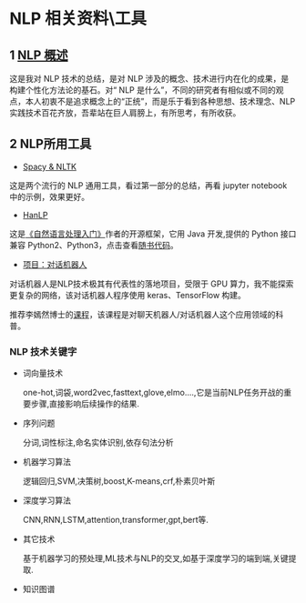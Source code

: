 # NLP 相关资料\工具

## 1 [NLP 概述](./doc/hanlp_setting/nlp_doc.md)

这是我对 NLP 技术的总结，是对 NLP 涉及的概念、技术进行内在化的成果，是构建个性化方法论的基石。对“ NLP 是什么”，不同的研究者有相似或不同的观点，本人初衷不是追求概念上的“正统”，而是乐于看到各种思想、技术理念、NLP 实践技术百花齐放，吾辈站在巨人肩膀上，有所思考，有所收获。

## 2 NLP所用工具

* [Spacy & NLTK](./src/spacy_nltk/README.md)

这是两个流行的 NLP 通用工具，看过第一部分的总结，再看 jupyter notebook 中的示例，效果更好。

* [HanLP](https://github.com/hankcs/HanLP)

这是[《自然语言处理入门》](http://nlp.hankcs.com/book.php)作者的开源框架，它用 Java 开发,提供的 Python 接口兼容 Python2、Python3，点击查看[随书代码](https://github.com/hankcs/pyhanlp/tree/master/tests/book)。


* [项目：对话机器人](https://github.com/hanxinle/chatbot)

对话机器人是NLP技术极其有代表性的落地项目，受限于 GPU 算力，我不能探索更复杂的网络，该对话机器人程序使用 keras、TensorFlow 构建。

推荐李嫣然博士的[课程](https://ke.qq.com/course/408856#term_id=100487486)，该课程是对聊天机器人/对话机器人这个应用领域的科普。


### NLP 技术关键字

* 词向量技术

    one-hot,词袋,word2vec,fasttext,glove,elmo....,它是当前NLP任务开战的重要步骤,直接影响后续操作的结果.

* 序列问题

    分词,词性标注,命名实体识别,依存句法分析

* 机器学习算法

    逻辑回归,SVM,决策树,boost,K-means,crf,朴素贝叶斯

* 深度学习算法

    CNN,RNN,LSTM,attention,transformer,gpt,bert等.

* 其它技术

    基于机器学习的预处理,ML技术与NLP的交叉,如基于深度学习的端到端,关键提取.

* 知识图谱





  
